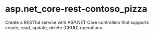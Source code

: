 # asp.net_core-rest-contoso_pizza
Create a RESTful service with ASP.NET Core controllers that supports create, read, update, delete (CRUD) operations.
